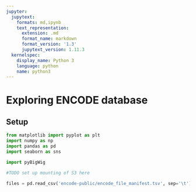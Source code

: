 ```yaml
---
jupyter:
  jupytext:
    formats: md,ipynb
    text_representation:
      extension: .md
      format_name: markdown
      format_version: '1.3'
      jupytext_version: 1.11.3
  kernelspec:
    display_name: Python 3
    language: python
    name: python3
---
```


# Exploring ENCODE database

## Setup

```python
from matplotlib import pyplot as plt
import numpy as np
import pandas as pd
import seaborn as sns
```

```python
import pyBigWig
```

```python
#TODO set up mounting of S3 here
```

```python
files = pd.read_csv('encode-public/encode_file_manifest.tsv', sep='\t')
```

```python

```
